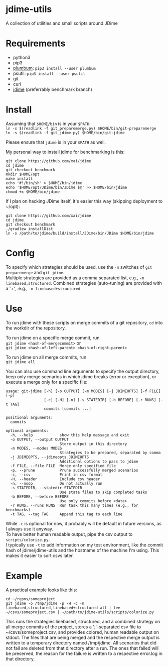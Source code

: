 # jdime-utils
A collection of utilities and small scripts around JDime

# Requirements
* python3
* pip3
* [plumbum](https://plumbum.readthedocs.io/en/latest/): `pip3 install --user plumbum`
* psutil: `pip3 install --user psutil`
* git
* curl
* [jdime](https://github.com/xai/jdime) (preferrably benchmark branch)

# Install
Assuming that `$HOME/bin` is in your `$PATH`:  
`ln -s $(readlink -f git_preparemerge.py) $HOME/bin/git-preparemerge`  
`ln -s $(readlink -f git_jdime.py) $HOME/bin/git-jdime`  

Please ensure that `jdime` is in your `$PATH` as well.

My personal way to install jdime for benchmarking is this:
```
git clone https://github.com/xai/jdime
cd jdime
git checkout benchmark
mkdir $HOME/opt
make install
echo '#!/bin/sh' > $HOME/bin/jdime
echo '$HOME/opt/JDime/bin/JDime $@' >> $HOME/bin/jdime
chmod +x $HOME/bin/jdime
```

If I plan on hacking JDime itself, it's easier this way (skipping deployment to ~/opt):
```
git clone https://github.com/xai/jdime
cd jdime
git checkout benchmark
./gradlew installDist
ln -s /path/to/jdime/build/install/JDime/bin/JDime $HOME/bin/jdime
```

# Config
To specify which strategies should be used, use the `-m` switches of 
`git preparemerge` and `git jdime`.  
Multiple strategies are provided as a comma separated list, e.g., `-m linebased,structured`.
Combined strategies (auto-tuning) are provided with a '+', .e.g., `-m linebased+structured`.

# Use
To run jdime with these scripts on merge commits of a git repository, 
`cd` into the workdir of the repository.

To run jdime on a specific merge commit, run  
`git jdime <hash-of-mergecommit>` or  
`git jdime <hash-of-left-parent> <hash-of-right-parent>`

To run jdime on all merge commits, run  
`git jdime all`

You can also use command line arguments to specify the output directory,
keep only merge scenarios in which jdime breaks (error or exception),
or execute a merge only for a specific file:  
```
usage: git-jdime [-h] [-o OUTPUT] [-m MODES] [-j JDIMEOPTS] [-f FILE] [-p]
                 [-c] [-H] [-n] [-s STATEDIR] [-b BEFORE] [-r RUNS] [-t TAG]
                 commits [commits ...]

positional arguments:
  commits

optional arguments:
  -h, --help            show this help message and exit
  -o OUTPUT, --output OUTPUT
                        Store output in this directory
  -m MODES, --modes MODES
                        Strategies to be prepared, separated by comma
  -j JDIMEOPTS, --jdimeopts JDIMEOPTS
                        Additional options to pass to jdime
  -f FILE, --file FILE  Merge only specified file
  -p, --prune           Prune successfully merged scenarios
  -c, --csv             Print in csv format
  -H, --header          Include csv header
  -n, --noop            Do not actually run
  -s STATEDIR, --statedir STATEDIR
                        Use state files to skip completed tasks
  -b BEFORE, --before BEFORE
                        Use only commits before <date>
  -r RUNS, --runs RUNS  Run task this many times (e.g., for benchmarks)
  -t TAG, --tag TAG     Append this tag to each line
  ```

While `-c` is optional for now, it probably will be default in future versions, as I always use it anyway.  
To have better human readable output, pipe the csv output to `scripts/colorize.py`.  
I typically use `-t` to add information on my test environment, like the commit hash of jdime/jdime-utils and the hostname of the machine I'm using. This makes it easier to sort csvs later.  

# Example
A practical example looks like this:  
```
cd ~/repos/someproject
git jdime -o /tmp/jdime -p -H -c -m linebased,structured,linebased+structured all | tee ~/csvs/someproject.csv | ~/path/to/jdime-utils/scripts/colorize.py
```
This runs the strategies linebased, structured, and a combined strategy on all merge commits of the project, stores a ';'-separated csv file to ~/csvs/someproject.csv, and provides colored, human readable output on stdout. The files that are being merged and the respective merge output is written to a temporary directory named /tmp/jdime. All scenarios that did not fail are deleted from that directory after a run. The ones that failed will be preserved, the reason for the failure is written to a respective error.log in that directory.
